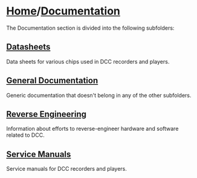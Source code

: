 # [Home](..)/[Documentation](.)
The Documentation section is divided into the following subfolders:

## [Datasheets](./Datasheets)
Data sheets for various chips used in DCC recorders and players.

## [General Documentation](./General)
Generic documentation that doesn't belong in any of the other subfolders.

## [Reverse Engineering](./Reverse%20Engineering)
Information about efforts to reverse-engineer hardware and software related to DCC.

## [Service Manuals](./Service%20Manuals)
Service manuals for DCC recorders and players.
